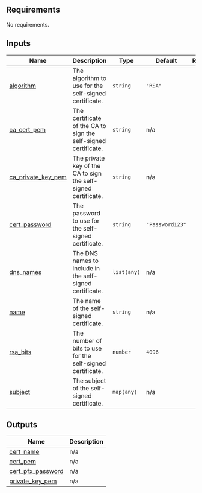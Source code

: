 

<!-- BEGIN_TF_DOCS -->
## Requirements

No requirements.

## Inputs

| Name | Description | Type | Default | Required |
|------|-------------|------|---------|:--------:|
| <a name="input_algorithm"></a> [algorithm](#input\_algorithm) | The algorithm to use for the self-signed certificate. | `string` | `"RSA"` | no |
| <a name="input_ca_cert_pem"></a> [ca\_cert\_pem](#input\_ca\_cert\_pem) | The certificate of the CA to sign the self-signed certificate. | `string` | n/a | yes |
| <a name="input_ca_private_key_pem"></a> [ca\_private\_key\_pem](#input\_ca\_private\_key\_pem) | The private key of the CA to sign the self-signed certificate. | `string` | n/a | yes |
| <a name="input_cert_password"></a> [cert\_password](#input\_cert\_password) | The password to use for the self-signed certificate. | `string` | `"Password123"` | no |
| <a name="input_dns_names"></a> [dns\_names](#input\_dns\_names) | The DNS names to include in the self-signed certificate. | `list(any)` | n/a | yes |
| <a name="input_name"></a> [name](#input\_name) | The name of the self-signed certificate. | `string` | n/a | yes |
| <a name="input_rsa_bits"></a> [rsa\_bits](#input\_rsa\_bits) | The number of bits to use for the self-signed certificate. | `number` | `4096` | no |
| <a name="input_subject"></a> [subject](#input\_subject) | The subject of the self-signed certificate. | `map(any)` | n/a | yes |

## Outputs

| Name | Description |
|------|-------------|
| <a name="output_cert_name"></a> [cert\_name](#output\_cert\_name) | n/a |
| <a name="output_cert_pem"></a> [cert\_pem](#output\_cert\_pem) | n/a |
| <a name="output_cert_pfx_password"></a> [cert\_pfx\_password](#output\_cert\_pfx\_password) | n/a |
| <a name="output_private_key_pem"></a> [private\_key\_pem](#output\_private\_key\_pem) | n/a |
<!-- END_TF_DOCS -->
